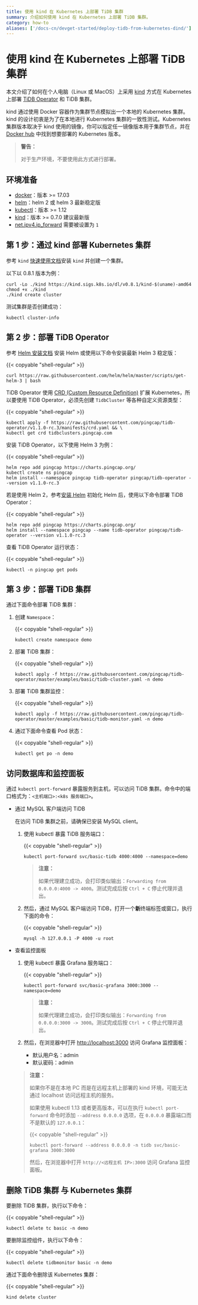 ```yaml
---
title: 使用 kind 在 Kubernetes 上部署 TiDB 集群
summary: 介绍如何使用 kind 在 Kubernetes 上部署 TiDB 集群。
category: how-to
aliases: ['/docs-cn/devget-started/deploy-tidb-from-kubernetes-dind/']
---
```


# 使用 kind 在 Kubernetes 上部署 TiDB 集群

本文介绍了如何在个人电脑（Linux 或 MacOS）上采用 [kind](https://kind.sigs.k8s.io/) 方式在 Kubernetes 上部署 [TiDB Operator](https://github.com/pingcap/tidb-operator) 和 TiDB 集群。

kind 通过使用 Docker 容器作为集群节点模拟出一个本地的 Kubernetes 集群。kind 的设计初衷是为了在本地进行 Kubernetes 集群的一致性测试。Kubernetes 集群版本取决于 kind 使用的镜像，你可以指定任一镜像版本用于集群节点，并在 [Docker hub](https://hub.docker.com/r/kindest/node/tags) 中找到想要部署的 Kubernetes 版本。

> **警告：**
>
> 对于生产环境，不要使用此方式进行部署。

## 环境准备

- [docker](https://docs.docker.com/install/)：版本 >= 17.03
- [helm](https://helm.sh/docs/intro/install/)：helm 2 或 helm 3 最新稳定版
- [kubectl](https://kubernetes.io/docs/tasks/tools/install-kubectl)：版本 >= 1.12
- [kind](https://kind.sigs.k8s.io/)：版本 >= 0.7.0 建议最新版
- [net.ipv4.ip_forward](https://linuxconfig.org/how-to-turn-on-off-ip-forwarding-in-linux) 需要被设置为 `1`

## 第 1 步：通过 kind 部署 Kubernetes 集群

参考 `kind` [快速使用文档](https://kind.sigs.k8s.io/docs/user/quick-start)安装 `kind` 并创建一个集群。

以下以 0.8.1 版本为例：

```
curl -Lo ./kind https://kind.sigs.k8s.io/dl/v0.8.1/kind-$(uname)-amd64
chmod +x ./kind
./kind create cluster
```

测试集群是否创建成功：

```
kubectl cluster-info 
```

## 第 2 步：部署 TiDB Operator

参考 [Helm 安装文档](https://helm.sh/docs/intro/install/) 安装 Helm 或使用以下命令安装最新 Helm 3 稳定版：

{{< copyable "shell-regular" >}}

```shell
curl https://raw.githubusercontent.com/helm/helm/master/scripts/get-helm-3 | bash
```

TiDB Operator 使用 [CRD (Custom Resource Definition)](https://kubernetes.io/docs/tasks/access-kubernetes-api/custom-resources/custom-resource-definitions/) 扩展 Kubernetes，所以要使用 TiDB Operator，必须先创建 `TidbCluster` 等各种自定义资源类型：

{{< copyable "shell-regular" >}}

```shell
kubectl apply -f https://raw.githubusercontent.com/pingcap/tidb-operator/v1.1.0-rc.3/manifests/crd.yaml && \
kubectl get crd tidbclusters.pingcap.com
```

安装 TiDB Operator，以下使用 Helm 3 为例：

{{< copyable "shell-regular" >}}

```shell
helm repo add pingcap https://charts.pingcap.org/
kubectl create ns pingcap
helm install --namespace pingcap tidb-operator pingcap/tidb-operator --version v1.1.0-rc.3
```

若是使用 Helm 2，参考[安装 Helm](tidb-toolkit.md#使用-helm) 初始化 Helm 后，使用以下命令部署 TiDB Operator：

{{< copyable "shell-regular" >}}

```shell
helm repo add pingcap https://charts.pingcap.org/
helm install --namespace pingcap --name tidb-operator pingcap/tidb-operator --version v1.1.0-rc.3
```

查看 TiDB Operator 运行状态：

{{< copyable "shell-regular" >}}

```shell
kubectl -n pingcap get pods
```

## 第 3 步：部署 TiDB 集群

通过下面命令部署 TiDB 集群：

1. 创建 `Namespace`：

    {{< copyable "shell-regular" >}}

    ```shell
    kubectl create namespace demo
    ```

2. 部署 TiDB 集群：

    {{< copyable "shell-regular" >}}

    ``` shell
    kubectl apply -f https://raw.githubusercontent.com/pingcap/tidb-operator/master/examples/basic/tidb-cluster.yaml -n demo
    ```

3. 部署 TiDB 集群监控：

    {{< copyable "shell-regular" >}}

    ``` shell
    kubectl apply -f https://raw.githubusercontent.com/pingcap/tidb-operator/master/examples/basic/tidb-monitor.yaml -n demo
    ```

4. 通过下面命令查看 Pod 状态：

    {{< copyable "shell-regular" >}}

    ``` shell
    kubectl get po -n demo
    ```

## 访问数据库和监控面板

通过 `kubectl port-forward` 暴露服务到主机，可以访问 TiDB 集群。命令中的端口格式为：`<主机端口>:<k8s 服务端口>`。

- 通过 MySQL 客户端访问 TiDB

    在访问 TiDB 集群之前，请确保已安装 MySQL client。

    1. 使用 kubectl 暴露 TiDB 服务端口：

        {{< copyable "shell-regular" >}}

        ``` shell
        kubectl port-forward svc/basic-tidb 4000:4000 --namespace=demo
        ```

        > **注意：**
        >
        > 如果代理建立成功，会打印类似输出：`Forwarding from 0.0.0.0:4000 -> 4000`。测试完成后按 `Ctrl + C` 停止代理并退出。

    2. 然后，通过 MySQL 客户端访问 TiDB，打开一个**新**终端标签或窗口，执行下面的命令：

        {{< copyable "shell-regular" >}}

        ``` shell
        mysql -h 127.0.0.1 -P 4000 -u root
        ```

- 查看监控面板

    1. 使用 kubectl 暴露 Grafana 服务端口：

        {{< copyable "shell-regular" >}}

        ``` shell
        kubectl port-forward svc/basic-grafana 3000:3000 --namespace=demo
        ```

        > **注意：**
        >
        > 如果代理建立成功，会打印类似输出：`Forwarding from 0.0.0.0:3000 -> 3000`。测试完成后按 `Ctrl + C` 停止代理并退出。

    2. 然后，在浏览器中打开 <http://localhost:3000> 访问 Grafana 监控面板：

        - 默认用户名：admin
        - 默认密码：admin

    > **注意：**
    >
    > 如果你不是在本地 PC 而是在远程主机上部署的 kind 环境，可能无法通过 localhost 访问远程主机的服务。
    >
    > 如果使用 kubectl 1.13 或者更高版本，可以在执行 `kubectl port-forward` 命令时添加 `--address 0.0.0.0` 选项，在 `0.0.0.0` 暴露端口而不是默认的 `127.0.0.1`：
    >
    > {{< copyable "shell-regular" >}}
    >
    > ```
    > kubectl port-forward --address 0.0.0.0 -n tidb svc/basic-grafana 3000:3000
    > ```
    >
    > 然后，在浏览器中打开 `http://<远程主机 IP>:3000` 访问 Grafana 监控面板。

## 删除 TiDB 集群 与 Kubernetes 集群

要删除 TiDB 集群，执行以下命令：

{{< copyable "shell-regular" >}}

```shell
kubectl delete tc basic -n demo
```

要删除监控组件，执行以下命令：

{{< copyable "shell-regular" >}}

```shell
kubectl delete tidbmonitor basic -n demo
```

通过下面命令删除该 Kubernetes 集群：

{{< copyable "shell-regular" >}}

``` shell
kind delete cluster
```
